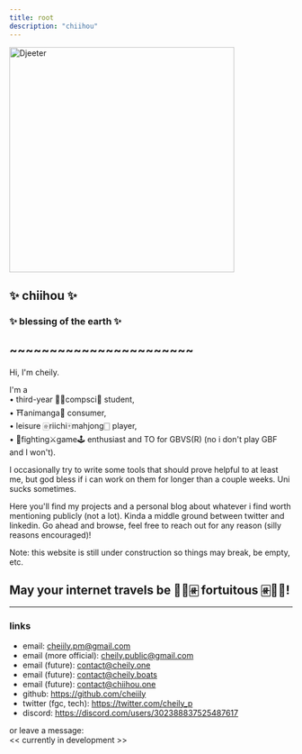 ```yaml
---
title: root
description: "chiihou"
---
```


<a href="https://www.dustloop.com/w/GBVSR/Djeeta">
<img
  id="foxy"
  src="/images/djeeta/Conqueror_of_the_eternals.png"
  width="400"
  alt="Djeeter">
</a>

## :sparkles: chiihou :sparkles:
### :sparkles: blessing of the earth :sparkles:
## ~~~~~~~~~~~~~~~~~~~~~~~

Hi, I'm cheily. 

I'm a <br>
• third-year 👨‍💻compsci👾 student, \
• ⛩️animanga🌸 consumer, \
• leisure 🀅riichi🀄mahjong🀆 player, \
• 🤼fighting⚔️game🕹️ enthusiast and TO for GBVS(R) (no i don't play GBF and I won't).

I occasionally try to write some tools that should prove helpful to at least me, but god bless if i can work on them for longer than a couple weeks. Uni sucks sometimes.

Here you'll find my projects and a personal blog about whatever i find worth mentioning publicly (not a lot). Kinda a middle ground between twitter and linkedin.
Go ahead and browse, feel free to reach out for any reason (silly reasons encouraged)!

Note: this website is still under construction so things may break, be empty, etc.

## May your internet travels be 🥮🐉🀅 **fortuitous** 🀅🐉🥮!
---
### links
- email: cheiily.pm@gmail.com
- email (more official): cheily.public@gmail.com
- email (future): contact@cheily.one
- email (future): contact@cheily.boats
- email (future): contact@chiihou.one
- github: https://github.com/cheiily
- twitter (fgc, tech): https://twitter.com/cheily_p
- discord: https://discord.com/users/302388837525487617

or leave a message:<br> <!-- TODO change this to api -->
<< currently in development >>
<!-- <input type="textarea" id="message" name="t-message" rows="4" cols="50"/>
<button type="button" id="submit-message" name="b-message" onclick="
  let body = document.getElementById('message').value;
  window.open('mailto:website@chiihou.one?subject=message&body='+body);
">submit</button> -->
